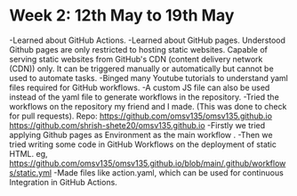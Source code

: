# Week 2: 12th May to 19th May 
-Learned about GitHub Actions.
-Learned about GitHub pages. Understood Github pages are only restricted to hosting static websites. Capable of serving static websites from GitHub's CDN (content delivery network (CDN)) only. It can be triggered manually or automatically but cannot be used to automate tasks.
-Binged many Youtube tutorials to understand yaml files required for GitHub workflows.
-A custom JS file can also be used instead of the yaml file to generate workflows in the repository.
-Tried the workflows on the repository my friend and I made. (This was done to check for pull requests). Repo: https://github.com/omsv135/omsv135.github.io 
https://github.com/shrish-shete20/omsv135.github.io
-Firstly we tried applying Github pages as Environment as the main workflow .
-Then we tried writing some code in GitHub Workflows on the deployment of static HTML. eg, https://github.com/omsv135/omsv135.github.io/blob/main/.github/workflows/static.yml
-Made files like action.yaml, which can be used for continuous Integration in GitHub Actions.
